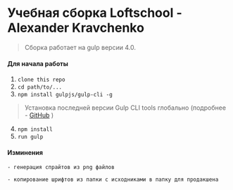 # Учебная сборка Loftschool - Alexander Kravchenko

> Сборка работает на gulp версии 4.0. 

#### Для начала работы

1. ```clone this repo```
2. ```cd path/to/...```
3. ```npm install gulpjs/gulp-cli -g```  
> Установка последней версии Gulp CLI tools глобально (подробнее - [GitHub](https://github.com/gulpjs/gulp/blob/4.0/docs/getting-started.md) )

4. ```npm install```
6. ```run gulp``` 

#### Изминения

```- генерация спрайтов из png файлов```

```- копирование шрифтов из папки с исходниками в папку для продакшена```